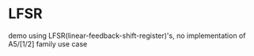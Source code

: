 # LFSR
demo using LFSR(linear-feedback-shift-register)'s, no implementation of A5/[1/2] family use case
